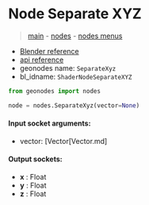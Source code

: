 # Node Separate XYZ

> [main](../structure.md) - [nodes](nodes.md) - [nodes menus](nodes_menus.md)

- [Blender reference](https://docs.blender.org/manual/en/latest/modeling/geometry_nodes/vector/separate_xyz.html)
- [api reference](https://docs.blender.org/api/current/bpy.types.ShaderNodeSeparateXYZ.html)
- geonodes name: `SeparateXyz`
- bl_idname: `ShaderNodeSeparateXYZ`

```python
from geonodes import nodes

node = nodes.SeparateXyz(vector=None)
```

#### Input socket arguments:

- vector: [Vector[Vector.md]

#### Output sockets:

- **x** : Float
- **y** : Float
- **z** : Float

